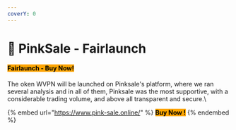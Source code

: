 ```yaml
---
coverY: 0
---
```


# 🔸 PinkSale - Fairlaunch

#### <mark style="background-color:orange;">Fairlaunch - Buy Now!</mark>

The oken WVPN will be launched on Pinksale's platform, where we ran several analysis and in all of them, Pinksale was the most supportive, with a considerable trading volume, and above all transparent and secure.\


{% embed url="https://www.pink-sale.online/" %}
<mark style="background-color:orange;">**Buy Now !**</mark>
{% endembed %}

